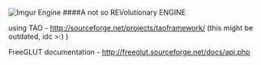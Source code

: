 ![Imgur](http://i.imgur.com/x91vgSu.png) Engine
####A not so REVolutionary ENGINE


using TAO - http://sourceforge.net/projects/taoframework/ (this might be outdated, idc >:)   )

FreeGLUT documentation - http://freeglut.sourceforge.net/docs/api.php
